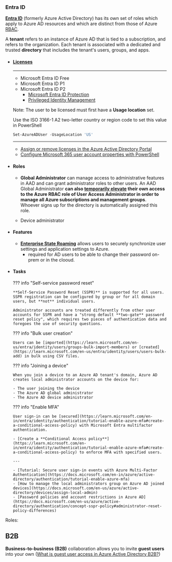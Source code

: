 ### Entra ID

[**Entra ID**](https://learn.microsoft.com/en-us/entra/fundamentals/whatis) (formerly Azure Active Directory) has its own set of roles which apply to Azure AD resources and which are distinct from those of Azure [RBAC](#iam).

A **tenant** refers to an instance of Azure AD that is tied to a subscription, and refers to the organization.
Each tenant is associated with a dedicated and trusted **directory** that includes the tenant's users, groups, and apps.

<div class="grid cards" markdown>

-   #### [Licenses](https://learn.microsoft.com/en-us/entra/fundamentals/whatis#what-are-the-microsoft-entra-id-licenses)

    ---

    - Microsoft Entra ID Free
    - Microsoft Entra ID P1
    - Microsoft Entra ID P2 
        - [Microsoft Entra ID Protection](https://learn.microsoft.com/en-us/entra/id-protection/overview-identity-protection)
        - [Privileged Identity Management](https://learn.microsoft.com/en-us/entra/id-governance/privileged-identity-management/pim-getting-started)


    Note: The user to be licensed must first have a **Usage location** set.

    Use the ISO 3166-1 A2 two-letter country or region code to set this value in PowerShell

    ```powershell
    Set-AzureADUser -UsageLocation 'US'
    ```

    ---

    - [Assign or remove licenses in the Azure Active Directory Portal](https://docs.microsoft.com/en-us/azure/active-directory/fundamentals/license-users-groups)
    - [Configure Microsoft 365 user account properties with PowerShell](https://docs.microsoft.com/en-us/microsoft-365/enterprise/configure-user-account-properties-with-microsoft-365-powershell?view=o365-worldwide)

-   #### Roles

    - **Global Administrator** can manage access to administrative features in AAD and can grant administrator roles to other users. An AAD Global Administrator **can also [temporarily elevate](RBAC#elevate-permissions) their own access to the Azure RBAC role of User Access Administrator in order to manage all Azure subscriptions and management groups**. Whoever signs up for the directory is automatically assigned this role.

    - Device administrator

-   #### Features

    - [**Enterprise State Roaming**](https://learn.microsoft.com/en-us/entra/identity/devices/enterprise-state-roaming-enable) allows users to securely synchronize user settings and application settings to Azure.
        - required for AD users to be able to change their password on-prem or in the clooud.

-   #### Tasks

    ??? info "Self-service password reset"

        **Self-Service Password Reset (SSPR)** is supported for all users. 
        SSPR registration can be configured by group or for all domain users, but **not** individual users.

        Administrator accounts are treated differently from other user accounts for SSPR and have a "strong default **two-gate** password reset policy", which requires two pieces of authentication data and foregoes the use of security questions.

    ??? info "Bulk user creation"

        Users can be [imported](https://learn.microsoft.com/en-us/entra/identity/users/groups-bulk-import-members) or [created](https://learn.microsoft.com/en-us/entra/identity/users/users-bulk-add) in bulk using CSV files.

    ??? info "Joining a device"

        When you join a device to an Azure AD tenant's domain, Azure AD creates local administrator accounts on the device for:

        - The user joining the device
        - The Azure AD global administrator
        - The Azure AD device administrator

    ??? info "Enable MFA"

        User sign-in can be [secured](https://learn.microsoft.com/en-in/entra/identity/authentication/tutorial-enable-azure-mfa#create-a-conditional-access-policy) with Microsoft Entra multifactor authentication.

        - [Create a **Conditional Access policy**](https://learn.microsoft.com/en-in/entra/identity/authentication/tutorial-enable-azure-mfa#create-a-conditional-access-policy) to enforce MFA with specified users.

        ---

        - [Tutorial: Secure user sign-in events with Azure Multi-Factor Authentication](https://docs.microsoft.com/en-in/azure/active-directory/authentication/tutorial-enable-azure-mfa)
        - [How to manage the local administrators group on Azure AD joined devices](https://docs.microsoft.com/en-us/azure/active-directory/devices/assign-local-admin)
        - [Password policies and account restrictions in Azure AD](https://docs.microsoft.com/en-us/azure/active-directory/authentication/concept-sspr-policy#administrator-reset-policy-differences)
</div>


Roles:





## B2B

**Business-to-business (B2B)** collaboration allows you to invite **guest users** into your own ([What is guest user access in Azure Active Directory B2B?](https://docs.microsoft.com/en-us/azure/active-directory/external-identities/what-is-b2b))
